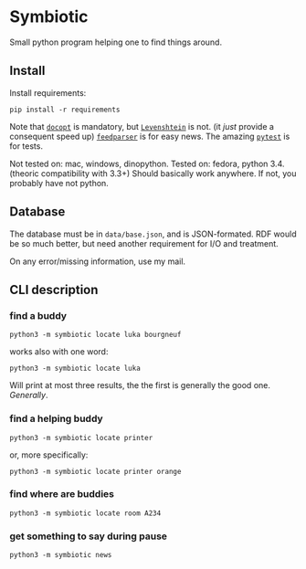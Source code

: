 # Symbiotic
Small python program helping one to find things around.

## Install
Install requirements:

    pip install -r requirements

Note that [`docopt`](http://docopt.org) is mandatory,
but [`Levenshtein`](https://github.com/ztane/python-Levenshtein/) is not.
(it *just* provide a consequent speed up)
[`feedparser`](http://pythonhosted.org/feedparser/) is for easy news.
The amazing [`pytest`](http://pytest.org) is for tests.

Not tested on: mac, windows, dinopython.
Tested on: fedora, python 3.4. (theoric compatibility with 3.3+)
Should basically work anywhere. If not, you probably have not python.


## Database
The database must be in `data/base.json`, and is JSON-formated.
RDF would be so much better, but need another requirement for I/O and treatment.

On any error/missing information, use my mail.


## CLI description
### find a buddy

    python3 -m symbiotic locate luka bourgneuf

works also with one word:

    python3 -m symbiotic locate luka

Will print at most three results, the the first is generally the good one. *Generally*.


### find a helping buddy

    python3 -m symbiotic locate printer

or, more specifically:

    python3 -m symbiotic locate printer orange


### find where are buddies

    python3 -m symbiotic locate room A234


### get something to say during pause

    python3 -m symbiotic news
